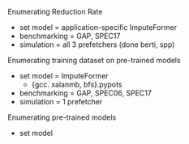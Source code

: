 Enumerating Reduction Rate
- set model = application-specific ImputeFormer
- benchmarking = GAP, SPEC17
- simulation = all 3 prefetchers (done berti, spp)

Enumerating training dataset on pre-trained models
- set model = ImputeFormer
	- {gcc. xalanmb, bfs}.pypots
- benchmarking = GAP, SPEC06, SPEC17
- simulation = 1 prefetcher


Enumerating pre-trained models
- set model
<!--stackedit_data:
eyJoaXN0b3J5IjpbLTQxNzE0OTAyLDg5MTAzNDU4LDQ0MDkwNT
YxOV19
-->